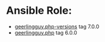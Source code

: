 # Ansible Role:

* [geerlingguy.php-versions](https://github.com/geerlingguy/ansible-role-php-versions/tree/7.0.0) tag 7.0.0
* [geerlingguy.php](https://github.com/geerlingguy/ansible-role-php) tag 6.0.0